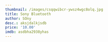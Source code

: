 ```yaml
---
thumbnail: /images/csqqwibcr-ywsz4wgc8olq.jpg
title: Sony Bluetooth
author: SOny
desc.: aksjdalkjsdb
price: '10.00'
imdb: asdbha2938yhas
---
```


